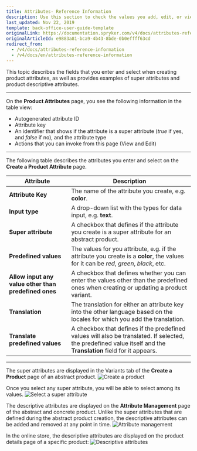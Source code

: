 ```yaml
---
title: Attributes- Reference Information
description: Use this section to check the values you add, edit, or view when managing attributes in the Back Office.
last_updated: Nov 22, 2019
template: back-office-user-guide-template
originalLink: https://documentation.spryker.com/v4/docs/attributes-reference-information
originalArticleId: e9883a81-bca9-4b43-8bde-0b0effff63cd
redirect_from:
  - /v4/docs/attributes-reference-information
  - /v4/docs/en/attributes-reference-information
---
```


This topic describes the fields that you enter and select when creating product attributes, as well as provides examples of super attributes and product descriptive attributes.
***
On the **Product Attributes** page, you see the following information in the table view:
* Autogenerated attribute ID
* Attribute key
* An identifier that shows if the attribute is a super attribute (_true_ if yes, and _false_ if no), and the attribute type
* Actions that you can invoke from this page (View and Edit)
***
The following table describes the attributes you enter and select on the **Create a Product Attribute** page.

| Attribute |Description |
| --- | --- |
| **Attribute Key** | The name of the attribute you create, e.g. **color**. |
| **Input type** |A drop-down list with the types for data input, e.g. **text**. |
| **Super attribute** |A checkbox that defines if the attribute you create is a super attribute for an abstract product.  |
| **Predefined values** | The values for you attribute, e.g. if the attribute you create is a **color**, the values for it can be _red_, _green_, _black_, etc. |
| **Allow input any value other than predefined ones** | A checkbox that defines whether you can enter the values other than the predefined ones when creating or updating a product variant. |
| **Translation** | The translation for either an attribute key into the other language based on the locales for which you add the translation.|
| **Translate predefined values** | A checkbox that defines if the predefined values will also be translated. If selected, the predefined value itself and the **Translation** field for it appears. |
***
The super attributes are displayed in the Variants tab of the **Create a Product** page of an abstract product. 
![Create a product](https://spryker.s3.eu-central-1.amazonaws.com/docs/User+Guides/Back+Office+User+Guides/Products/Products/Attributes/Attributes:+Reference+Information/create-product.png) 

Once you select any super attribute, you will be able to select among its values.
![Select a super attribute](https://spryker.s3.eu-central-1.amazonaws.com/docs/User+Guides/Back+Office+User+Guides/Products/Products/Attributes/Attributes:+Reference+Information/select-superattribute.png) 

The descriptive attributes are displayed on the **Attribute Management** page of the abstract and concrete product. Unlike the super attributes that are defined during the abstract product creation, the descriptive attributes can be added and removed at any point in time.
![Attribute management](https://spryker.s3.eu-central-1.amazonaws.com/docs/User+Guides/Back+Office+User+Guides/Products/Products/Attributes/Attributes:+Reference+Information/attribute-management.png) 

In the online store, the descriptive attributes are displayed on the product details page of a specific product:
![Descriptive attributes](https://spryker.s3.eu-central-1.amazonaws.com/docs/User+Guides/Back+Office+User+Guides/Products/Products/Attributes/Attributes:+Reference+Information/descriptive-attributes.png)
